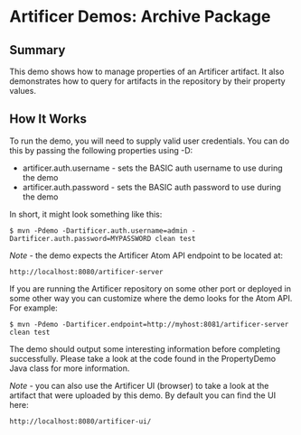 # Artificer Demos: Archive Package

## Summary

This demo shows how to manage properties of an Artificer artifact.  It also demonstrates
how to query for artifacts in the repository by their property values.

## How It Works

To run the demo, you will need to supply valid user credentials.  You can do this
by passing the following properties using -D:

* artificer.auth.username - sets the BASIC auth username to use during the demo
* artificer.auth.password - sets the BASIC auth password to use during the demo

In short, it might look something like this:

	$ mvn -Pdemo -Dartificer.auth.username=admin -Dartificer.auth.password=MYPASSWORD clean test

*Note* - the demo expects the Artificer Atom API endpoint to be located at:

	http://localhost:8080/artificer-server

If you are running the Artificer repository on some other port or deployed in some other way
you can customize where the demo looks for the Atom API.  For example:

	$ mvn -Pdemo -Dartificer.endpoint=http://myhost:8081/artificer-server clean test

The demo should output some interesting information before completing successfully.  Please
take a look at the code found in the PropertyDemo Java class for more information.

*Note* - you can also use the Artificer UI (browser) to take a look at the artifact that were
uploaded by this demo.  By default you can find the UI here:

	http://localhost:8080/artificer-ui/
